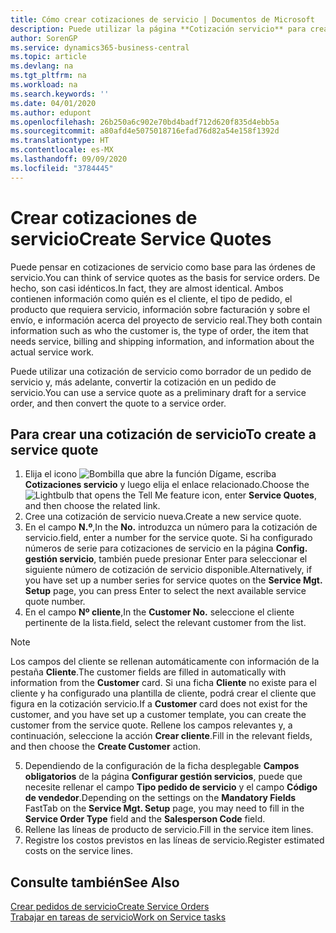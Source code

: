 ```yaml
---
title: Cómo crear cotizaciones de servicio | Documentos de Microsoft
description: Puede utilizar la página **Cotización servicio** para crear documentos en los que se introduce información acerca de un servicio, como reparación y mantenimiento, de productos de servicio a solicitud del cliente. Puede utilizar una cotización de servicio como borrador de un pedido de servicio y, más adelante, convertir la cotización en un pedido de servicio.
author: SorenGP
ms.service: dynamics365-business-central
ms.topic: article
ms.devlang: na
ms.tgt_pltfrm: na
ms.workload: na
ms.search.keywords: ''
ms.date: 04/01/2020
ms.author: edupont
ms.openlocfilehash: 26b250a6c902e70bd4badf712d620f835d4ebb5a
ms.sourcegitcommit: a80afd4e5075018716efad76d82a54e158f1392d
ms.translationtype: HT
ms.contentlocale: es-MX
ms.lasthandoff: 09/09/2020
ms.locfileid: "3784445"
---
```

# <a name="create-service-quotes"></a><span data-ttu-id="06878-104">Crear cotizaciones de servicio</span><span class="sxs-lookup"><span data-stu-id="06878-104">Create Service Quotes</span></span>
<span data-ttu-id="06878-105">Puede pensar en cotizaciones de servicio como base para las órdenes de servicio.</span><span class="sxs-lookup"><span data-stu-id="06878-105">You can think of service quotes as the basis for service orders.</span></span> <span data-ttu-id="06878-106">De hecho, son casi idénticos.</span><span class="sxs-lookup"><span data-stu-id="06878-106">In fact, they are almost identical.</span></span> <span data-ttu-id="06878-107">Ambos contienen información como quién es el cliente, el tipo de pedido, el producto que requiera servicio, información sobre facturación y sobre el envío, e información acerca del proyecto de servicio real.</span><span class="sxs-lookup"><span data-stu-id="06878-107">They both contain information such as who the customer is, the type of order, the item that needs service, billing and shipping information, and information about the actual service work.</span></span>
 
<span data-ttu-id="06878-108">Puede utilizar una cotización de servicio como borrador de un pedido de servicio y, más adelante, convertir la cotización en un pedido de servicio.</span><span class="sxs-lookup"><span data-stu-id="06878-108">You can use a service quote as a preliminary draft for a service order, and then convert the quote to a service order.</span></span>  
  
## <a name="to-create-a-service-quote"></a><span data-ttu-id="06878-109">Para crear una cotización de servicio</span><span class="sxs-lookup"><span data-stu-id="06878-109">To create a service quote</span></span>  
1. <span data-ttu-id="06878-110">Elija el icono ![Bombilla que abre la función Dígame](media/ui-search/search_small.png "Dígame qué desea hacer"), escriba **Cotizaciones servicio** y luego elija el enlace relacionado.</span><span class="sxs-lookup"><span data-stu-id="06878-110">Choose the ![Lightbulb that opens the Tell Me feature](media/ui-search/search_small.png "Tell me what you want to do") icon, enter **Service Quotes**, and then choose the related link.</span></span>  
2. <span data-ttu-id="06878-111">Cree una cotización de servicio nueva.</span><span class="sxs-lookup"><span data-stu-id="06878-111">Create a new service quote.</span></span>  
3. <span data-ttu-id="06878-112">En el campo **N.º**,</span><span class="sxs-lookup"><span data-stu-id="06878-112">In the **No.**</span></span> <span data-ttu-id="06878-113">introduzca un número para la cotización de servicio.</span><span class="sxs-lookup"><span data-stu-id="06878-113">field, enter a number for the service quote.</span></span> <span data-ttu-id="06878-114">Si ha configurado números de serie para cotizaciones de servicio en la página **Config. gestión servicio**, también puede presionar Enter para seleccionar el siguiente número de cotización de servicio disponible.</span><span class="sxs-lookup"><span data-stu-id="06878-114">Alternatively, if you have set up a number series for service quotes on the **Service Mgt. Setup** page, you can press Enter to select the next available service quote number.</span></span>  
4. <span data-ttu-id="06878-115">En el campo **Nº cliente**,</span><span class="sxs-lookup"><span data-stu-id="06878-115">In the **Customer No.**</span></span>  <span data-ttu-id="06878-116">seleccione el cliente pertinente de la lista.</span><span class="sxs-lookup"><span data-stu-id="06878-116">field, select the relevant customer from the list.</span></span>  

  > [!Note]  
  >  <span data-ttu-id="06878-117">Los campos del cliente se rellenan automáticamente con información de la pestaña **Cliente**.</span><span class="sxs-lookup"><span data-stu-id="06878-117">The customer fields are filled in automatically with information from the **Customer** card.</span></span> <span data-ttu-id="06878-118">Si una ficha **Cliente** no existe para el cliente y ha configurado una plantilla de cliente, podrá crear el cliente que figura en la cotización servicio.</span><span class="sxs-lookup"><span data-stu-id="06878-118">If a **Customer** card does not exist for the customer, and you have set up a customer template, you can create the customer from the service quote.</span></span> <span data-ttu-id="06878-119">Rellene los campos relevantes y, a continuación, seleccione la acción **Crear cliente**.</span><span class="sxs-lookup"><span data-stu-id="06878-119">Fill in the relevant fields, and then choose the **Create Customer** action.</span></span>  
  
5. <span data-ttu-id="06878-120">Dependiendo de la configuración de la ficha desplegable **Campos obligatorios** de la página **Configurar gestión servicios**, puede que necesite rellenar el campo **Tipo pedido de servicio** y el campo **Código de vendedor**.</span><span class="sxs-lookup"><span data-stu-id="06878-120">Depending on the settings on the **Mandatory Fields** FastTab on the **Service Mgt. Setup** page, you may need to fill in the **Service Order Type** field and the **Salesperson Code** field.</span></span>  
6. <span data-ttu-id="06878-121">Rellene las líneas de producto de servicio.</span><span class="sxs-lookup"><span data-stu-id="06878-121">Fill in the service item lines.</span></span>  
7. <span data-ttu-id="06878-122">Registre los costos previstos en las líneas de servicio.</span><span class="sxs-lookup"><span data-stu-id="06878-122">Register estimated costs on the service lines.</span></span>  
  
## <a name="see-also"></a><span data-ttu-id="06878-123">Consulte también</span><span class="sxs-lookup"><span data-stu-id="06878-123">See Also</span></span>  
[<span data-ttu-id="06878-124">Crear pedidos de servicio</span><span class="sxs-lookup"><span data-stu-id="06878-124">Create Service Orders</span></span>](service-how-to-create-service-orders.md)  
[<span data-ttu-id="06878-125">Trabajar en tareas de servicio</span><span class="sxs-lookup"><span data-stu-id="06878-125">Work on Service tasks</span></span>](service-how-to-work-on-service-tasks.md)  

 